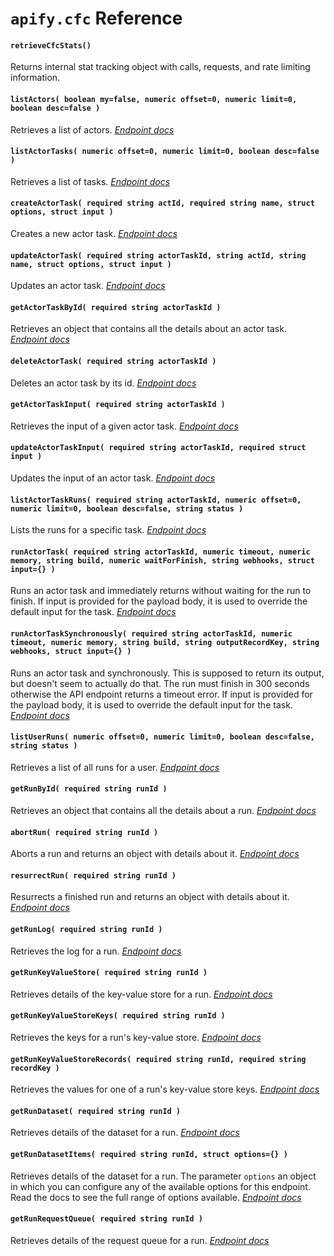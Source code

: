 # `apify.cfc` Reference

#### `retrieveCfcStats()`

Returns internal stat tracking object with calls, requests, and rate limiting information.

#### `listActors( boolean my=false, numeric offset=0, numeric limit=0, boolean desc=false )`

Retrieves a list of actors. *[Endpoint docs](https://docs.apify.com/api/v2#/reference/actors/actor-collection/get-list-of-actors)*

#### `listActorTasks( numeric offset=0, numeric limit=0, boolean desc=false )`

Retrieves a list of tasks. *[Endpoint docs](https://docs.apify.com/api#/reference/actor-tasks/task-collection/get-list-of-tasks)*

#### `createActorTask( required string actId, required string name, struct options, struct input )`

Creates a new actor task. *[Endpoint docs](https://docs.apify.com/api/v2#/reference/actor-tasks/task-collection/create-task)*

#### `updateActorTask( required string actorTaskId, string actId, string name, struct options, struct input )`

Updates an actor task. *[Endpoint docs](https://docs.apify.com/api#/reference/actor-tasks/task-object/update-task)*

#### `getActorTaskById( required string actorTaskId )`

Retrieves an object that contains all the details about an actor task. *[Endpoint docs](https://docs.apify.com/api/v2#/reference/actor-tasks/task-object/get-task)*

#### `deleteActorTask( required string actorTaskId )`

Deletes an actor task by its id. *[Endpoint docs](https://docs.apify.com/api#/reference/actor-tasks/task-object/delete-task)*

#### `getActorTaskInput( required string actorTaskId )`

Retrieves the input of a given actor task. *[Endpoint docs](https://docs.apify.com/api#/reference/actor-tasks/task-input-object/get-task-input)*

#### `updateActorTaskInput( required string actorTaskId, required struct input )`

Updates the input of an actor task. *[Endpoint docs](https://docs.apify.com/api#/reference/actor-tasks/task-input-object/update-task-input)*

#### `listActorTaskRuns( required string actorTaskId, numeric offset=0, numeric limit=0, boolean desc=false, string status )`

Lists the runs for a specific task. *[Endpoint docs](https://docs.apify.com/api#/reference/actor-tasks/run-collection/get-list-of-task-runs)*

#### `runActorTask( required string actorTaskId, numeric timeout, numeric memory, string build, numeric waitForFinish, string webhooks, struct input={} )`

Runs an actor task and immediately returns without waiting for the run to finish. If input is provided for the payload body, it is used to override the default input for the task. *[Endpoint docs](https://docs.apify.com/api#/reference/actor-tasks/run-collection/run-task)*

#### `runActorTaskSynchronously( required string actorTaskId, numeric timeout, numeric memory, string build, string outputRecordKey, string webhooks, struct input={} )`

Runs an actor task and synchronously. This is supposed to return its output, but doesn't seem to actually do that. The run must finish in 300 seconds otherwise the API endpoint returns a timeout error. If input is provided for the payload body, it is used to override the default input for the task. *[Endpoint docs](https://docs.apify.com/api#/reference/actor-tasks/run-collection/run-task-synchronously-(post))*

#### `listUserRuns( numeric offset=0, numeric limit=0, boolean desc=false, string status )`

Retrieves a list of all runs for a user. *[Endpoint docs](https://docs.apify.com/api#/reference/actor-runs/run-collection/get-user-runs-list)*

#### `getRunById( required string runId )`

Retrieves an object that contains all the details about a run. *[Endpoint docs](https://docs.apify.com/api#/reference/actor-runs/run-object-and-its-storages)*

#### `abortRun( required string runId )`

Aborts a run and returns an object with details about it. *[Endpoint docs](https://docs.apify.com/api#/reference/actor-runs/abort-run/abort-run)*

#### `resurrectRun( required string runId )`

Resurrects a finished run and returns an object with details about it. *[Endpoint docs](https://docs.apify.com/api#/reference/actor-runs/resurrect-run/resurrect-run)*

#### `getRunLog( required string runId )`

Retrieves the log for a run. *[Endpoint docs](https://docs.apify.com/api#/reference/actor-runs/run-object-and-its-storages)*

#### `getRunKeyValueStore( required string runId )`

Retrieves details of the key-value store for a run. *[Endpoint docs](https://docs.apify.com/api#/reference/actor-runs/run-object-and-its-storages)*

#### `getRunKeyValueStoreKeys( required string runId )`

Retrieves the keys for a run's key-value store. *[Endpoint docs](https://docs.apify.com/api#/reference/actor-runs/run-object-and-its-storages)*

#### `getRunKeyValueStoreRecords( required string runId, required string recordKey )`

Retrieves the values for one of a run's key-value store keys. *[Endpoint docs](https://docs.apify.com/api#/reference/actor-runs/run-object-and-its-storages)*

#### `getRunDataset( required string runId )`

Retrieves details of the dataset for a run. *[Endpoint docs](https://docs.apify.com/api#/reference/actor-runs/run-object-and-its-storages)*

#### `getRunDatasetItems( required string runId, struct options={} )`

Retrieves details of the dataset for a run. The parameter `options` an object in which you can configure any of the available options for this endpoint. Read the docs to see the full range of options available. *[Endpoint docs](https://docs.apify.com/api#/reference/actor-runs/run-object-and-its-storages)*

#### `getRunRequestQueue( required string runId )`

Retrieves details of the request queue for a run. *[Endpoint docs](https://docs.apify.com/api#/reference/actor-runs/run-object-and-its-storages)*
